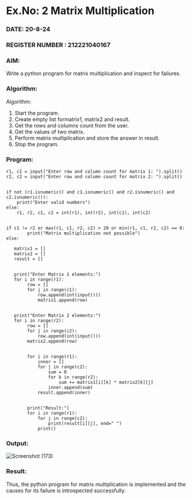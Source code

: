 # Ex.No: 2   Matrix Multiplication 

### DATE: 20-8-24                                                                          
### REGISTER NUMBER : 212221040167

### AIM: 
Write a python program for matrix multiplication and inspect for failures.
 
### Algorithm:

Algorithm:
1. Start the program.
2. Create empty list formatrix1, matrix2 and result.
3. Get the rows and columns count from the user.
4. Get the values of two matrix.
5. Perform matrix multiplication and store the answer in result.
6. Stop the program.
### Program:
```
r1, c1 = input("Enter row and column count for matrix 1: ").split()
r2, c2 = input("Enter row and column count for matrix 2: ").split()


if not (r1.isnumeric() and c1.isnumeric() and r2.isnumeric() and c2.isnumeric()):
    print("Enter valid numbers")
else:
    r1, r2, c1, c2 = int(r1), int(r2), int(c1), int(c2)

    
if c1 != r2 or max(r1, c1, r2, c2) > 20 or min(r1, c1, r2, c2) == 0:
        print("Matrix multiplication not possible")
else:
        
   matrix1 = []
   matrix2 = []
   result = []

        
   print("Enter Matrix 1 elements:")
   for i in range(r1):
        row = []
        for j in range(c1):
            row.append(int(input()))
            matrix1.append(row)

        
   print("Enter Matrix 2 elements:")
   for i in range(r2):
        row = []
        for j in range(c2):
            row.append(int(input()))
        matrix2.append(row)

        
        for i in range(r1):
            inner = []
            for j in range(c2):
                sum = 0
                for k in range(r2): 
                    sum += matrix1[i][k] * matrix2[k][j]
                inner.append(sum)
            result.append(inner)

        
        print("Result:")
        for i in range(r1):
            for j in range(c2):
                print(result[i][j], end=" ")
            print()

```











### Output:


![Screenshot (173)](https://github.com/user-attachments/assets/9c1b012b-99e4-4503-9d2e-61d027627970)





### Result:
Thus, the python program for matrix multiplication is implemented and the causes for its failure is introspected successfully.

